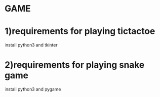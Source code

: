 # GAME

# 1)requirements for playing tictactoe

install python3 and tkinter 

# 2)requirements for playing snake game

install python3 and pygame
